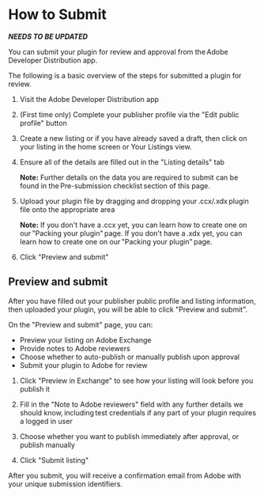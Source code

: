 # How to Submit

_**NEEDS TO BE UPDATED**_

You can submit your plugin for review and approval from the Adobe Developer Distribution app.

The following is a basic overview of the steps for submitted a plugin for review.

1. Visit the Adobe Developer Distribution app
2. (First time only) Complete your publisher profile via the "Edit public profile" button
3. Create a new listing or if you have already saved a draft, then click on your listing in the home screen or Your Listings view.
4. Ensure all of the details are filled out in the "Listing details" tab

   **Note:** Further details on the data you are required to submit can be found in the Pre-submission checklist section of this page.

5. Upload your plugin file by dragging and dropping your .ccx/.xdx plugin file onto the appropriate area
   <!-- After you've dropped in your .ccx/.xdx  plugin file, the fields in the "Manifest details" section of the page will auto-populate based on values you've set in your manifest.  -->

   **Note:** If you don't have a .ccx yet, you can learn how to create one on our "Packing your plugin" page. If you don't have a .xdx yet, you can learn how to create one on our "Packing your plugin" page.

6. Click "Preview and submit"

## Preview and submit

After you have filled out your publisher public profile and listing information, then uploaded your plugin, you will be able to click "Preview and submit".

On the "Preview and submit" page, you can:

- Preview your listing on Adobe Exchange
- Provide notes to Adobe reviewers
- Choose whether to auto-publish or manually publish upon approval
- Submit your plugin to Adobe for review

1. Click "Preview in Exchange" to see how your listing will look before you publish it

2. Fill in the "Note to Adobe reviewers" field with any further details we should know, including test credentials if any part of your plugin requires a logged in user

3. Choose whether you want to publish immediately after approval, or publish manually

4. Click "Submit listing"

After you submit, you will receive a confirmation email from Adobe with your unique submission identifiers.
